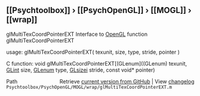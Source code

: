 ## [[Psychtoolbox]] &#8250; [[PsychOpenGL]] &#8250; [[MOGL]] &#8250; [[wrap]]

glMultiTexCoordPointerEXT  Interface to [OpenGL](OpenGL) function glMultiTexCoordPointerEXT  
  
usage:  glMultiTexCoordPointerEXT( texunit, size, type, stride, pointer )  
  
C function:  void glMultiTexCoordPointerEXT[(GLenum]((GLenum) texunit, [GLint](GLint) size, [GLenum](GLenum) type, [GLsizei](GLsizei) stride, const void\* pointer)  




<div class="code_header" style="text-align:right;">
  <span style="float:left;">Path&nbsp;&nbsp;</span> <span class="counter">Retrieve <a href=
  "https://raw.github.com/Psychtoolbox-3/Psychtoolbox-3/beta/Psychtoolbox/PsychOpenGL/MOGL/wrap/glMultiTexCoordPointerEXT.m">current version from GitHub</a> | View <a href=
  "https://github.com/Psychtoolbox-3/Psychtoolbox-3/commits/beta/Psychtoolbox/PsychOpenGL/MOGL/wrap/glMultiTexCoordPointerEXT.m">changelog</a></span>
</div>
<div class="code">
  <code>Psychtoolbox/PsychOpenGL/MOGL/wrap/glMultiTexCoordPointerEXT.m</code>
</div>


